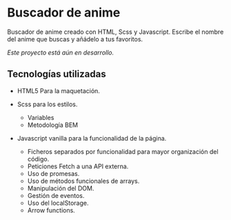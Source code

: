 # Buscador de anime

Buscador de anime creado con HTML, Scss y Javascript. 
Escribe el nombre del anime que buscas y añádelo a tus favoritos. 
  
*Este proyecto está aún en desarrollo.*

## Tecnologías utilizadas

* HTML5 Para la maquetación.

* Scss para los estilos. 
  * Variables 
  * Metodología BEM
  
* Javascript vanilla para la funcionalidad de la página. 
  * Ficheros separados por funcionalidad para mayor organización del código. 
  * Peticiones Fetch a una API externa.
  * Uso de promesas.
  * Uso de métodos funcionales de arrays.
  * Manipulación del DOM.
  * Gestión de eventos. 
  * Uso del localStorage.
  * Arrow functions.
  





